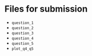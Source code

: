# Files for submission
* `question_1`
* `question_2`
* `question_3`
* `question_4`
* `question_5`
* `plot_q4_q5`
